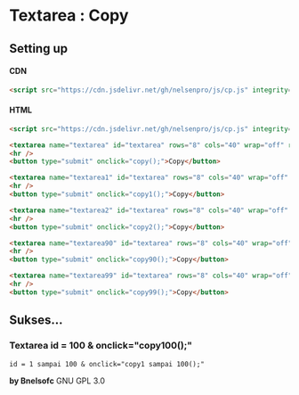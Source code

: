 # Textarea : Copy
## Setting up
#### CDN
```html
<script src="https://cdn.jsdelivr.net/gh/nelsenpro/js/cp.js" integrity="sha384-5NUcFWIZxsmAnfe20XG9j0++0ofbsLjDmPX3RhRqUqVwrxRGrfidkDCQYd7AOcxY" crossorigin="anonymous"></script>
```
#### HTML
```html
<script src="https://cdn.jsdelivr.net/gh/nelsenpro/js/cp.js" integrity="sha384-5NUcFWIZxsmAnfe20XG9j0++0ofbsLjDmPX3RhRqUqVwrxRGrfidkDCQYd7AOcxY" crossorigin="anonymous"></script>

<textarea name="textarea" id="textarea" rows="8" cols="40" wrap="off" readonly="true"></textarea>
<hr />
<button type="submit" onclick="copy();">Copy</button>
```
```html
<textarea name="textarea1" id="textarea" rows="8" cols="40" wrap="off" readonly="true"></textarea>
<hr />
<button type="submit" onclick="copy1();">Copy</button>
```
```html
<textarea name="textarea2" id="textarea" rows="8" cols="40" wrap="off" readonly="true"></textarea>
<hr />
<button type="submit" onclick="copy2();">Copy</button>
```
```html
<textarea name="textarea90" id="textarea" rows="8" cols="40" wrap="off" readonly="true"></textarea>
<hr />
<button type="submit" onclick="copy90();">Copy</button>
```
```html
<textarea name="textarea99" id="textarea" rows="8" cols="40" wrap="off" readonly="true"></textarea>
<hr />
<button type="submit" onclick="copy99();">Copy</button>
```
## Sukses...
### Textarea id = 100 & onclick="copy100();"
```txt
id = 1 sampai 100 & onclick="copy1 sampai 100();"
```
**by Bnelsofc** GNU GPL 3.0
